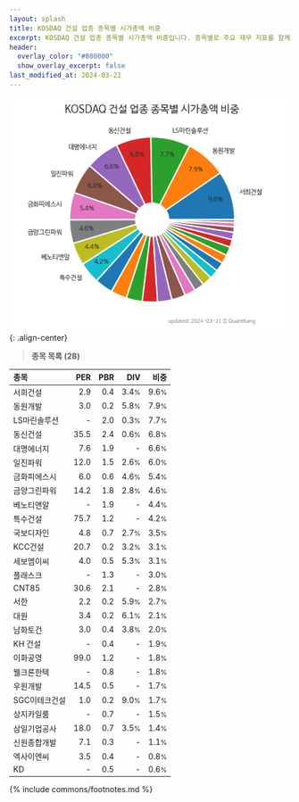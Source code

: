 ```yaml
---
layout: splash
title: KOSDAQ 건설 업종 종목별 시가총액 비중
excerpt: KOSDAQ 건설 업종 종목별 시가총액 비중입니다. 종목별로 주요 재무 지표를 함께 표시합니다.
header:
  overlay_color: "#800000"
  show_overlay_excerpt: false
last_modified_at: 2024-03-21
---
```



![KOSDAQ 건설 업종 종목별 시가총액 비중](/stats/sector/images/kosdaq_업종_건설_종목.png){: .align-center}


> **종목 목록 (28)**<a id="list"></a>

| **종목** | **PER** | **PBR** | **DIV** | **비중** |
| :------- | ------: | ------: | ------: | -------: |
| 서희건설 | 2.9 | 0.4 | 3.4<small>%</small> | 9.6<small>%</small> |
| 동원개발 | 3.0 | 0.2 | 5.8<small>%</small> | 7.9<small>%</small> |
| LS마린솔루션 | - | 2.0 | 0.3<small>%</small> | 7.7<small>%</small> |
| 동신건설 | 35.5 | 2.4 | 0.6<small>%</small> | 6.8<small>%</small> |
| 대명에너지 | 7.6 | 1.9 | - | 6.6<small>%</small> |
| 일진파워 | 12.0 | 1.5 | 2.6<small>%</small> | 6.0<small>%</small> |
| 금화피에스시 | 6.0 | 0.6 | 4.6<small>%</small> | 5.4<small>%</small> |
| 금양그린파워 | 14.2 | 1.8 | 2.8<small>%</small> | 4.6<small>%</small> |
| 베노티앤알 | - | 1.9 | - | 4.4<small>%</small> |
| 특수건설 | 75.7 | 1.2 | - | 4.2<small>%</small> |
| 국보디자인 | 4.8 | 0.7 | 2.7<small>%</small> | 3.5<small>%</small> |
| KCC건설 | 20.7 | 0.2 | 3.2<small>%</small> | 3.1<small>%</small> |
| 세보엠이씨 | 4.0 | 0.5 | 5.3<small>%</small> | 3.1<small>%</small> |
| 플래스크 | - | 1.3 | - | 3.0<small>%</small> |
| CNT85 | 30.6 | 2.1 | - | 2.8<small>%</small> |
| 서한 | 2.2 | 0.2 | 5.9<small>%</small> | 2.7<small>%</small> |
| 대원 | 3.4 | 0.2 | 6.1<small>%</small> | 2.1<small>%</small> |
| 남화토건 | 3.0 | 0.4 | 3.8<small>%</small> | 2.0<small>%</small> |
| KH 건설 | - | 0.4 | - | 1.9<small>%</small> |
| 이화공영 | 99.0 | 1.2 | - | 1.8<small>%</small> |
| 웰크론한텍 | - | 0.8 | - | 1.8<small>%</small> |
| 우원개발 | 14.5 | 0.5 | - | 1.7<small>%</small> |
| SGC이테크건설 | 1.0 | 0.2 | 9.0<small>%</small> | 1.7<small>%</small> |
| 상지카일룸 | - | 0.7 | - | 1.5<small>%</small> |
| 삼일기업공사 | 18.0 | 0.7 | 3.5<small>%</small> | 1.4<small>%</small> |
| 신원종합개발 | 7.1 | 0.3 | - | 1.1<small>%</small> |
| 엑사이엔씨 | 3.5 | 0.4 | - | 0.8<small>%</small> |
| KD | - | 0.5 | - | 0.6<small>%</small> |

{% include commons/footnotes.md %}